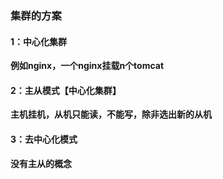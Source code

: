 ### 集群的方案



#### 1：中心化集群

**例如nginx，一个nginx挂载n个tomcat**



#### 2：主从模式【中心化集群】

**主机挂机，从机只能读，不能写，除非选出新的从机**



#### 3：去中心化模式

**没有主从的概念**